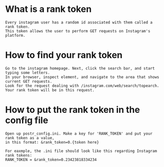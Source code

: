 # What is a rank token
    Every instagram user has a random id associated with them called a rank token.
    This token allows the user to perform GET requests on Instagram's platform.

# How to find your rank token
    Go to the instagram homepage. Next, click the search bar, and start typing some letters.
    In your browser, inspect element, and navigate to the area that shows current GET requests.
    Look for the request dealing with /instagram.com/web/search/topearch.
    Your rank token will be in this request.

# How to put the rank token in the config file
    Open up postr_config.ini. Make a key for 'RANK_TOKEN' and put your rank token as a value,
    in this format: &rank_token=0.{token here}

    For eaxmple, the .ini file should look like this regarding Instagram rank tokens:
    RANK_TOKEN = &rank_token=0.23423818334234
